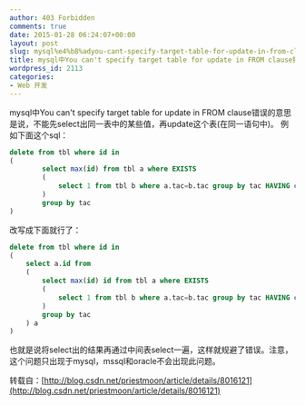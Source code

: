 ```yaml
---
author: 403 Forbidden
comments: true
date: 2015-01-28 06:24:07+00:00
layout: post
slug: mysql%e4%b8%adyou-cant-specify-target-table-for-update-in-from-clause%e9%94%99%e8%af%af
title: mysql中You can't specify target table for update in FROM clause错误
wordpress_id: 2113
categories:
- Web 开发
---
```

mysql中You can't specify target table  for update in FROM clause错误的意思是说，不能先select出同一表中的某些值，再update这个表(在同一语句中)。 例如下面这个sql：
```sql
delete from tbl where id in 
(
        select max(id) from tbl a where EXISTS
        (
            select 1 from tbl b where a.tac=b.tac group by tac HAVING count(1)>1
        )
        group by tac
)
```


改写成下面就行了：
```sql
delete from tbl where id in 
(
    select a.id from 
    (
        select max(id) id from tbl a where EXISTS
        (
            select 1 from tbl b where a.tac=b.tac group by tac HAVING count(1)>1
        )
        group by tac
    ) a
)
```


也就是说将select出的结果再通过中间表select一遍，这样就规避了错误。注意，这个问题只出现于mysql，mssql和oracle不会出现此问题。

转载自：[http://blog.csdn.net/priestmoon/article/details/8016121](http://blog.csdn.net/priestmoon/article/details/8016121)
